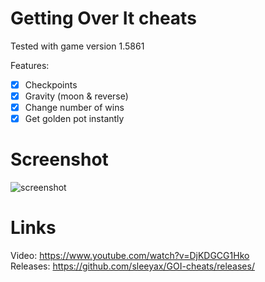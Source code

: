 # Getting Over It cheats
Tested with game version 1.5861

Features:
- [x] Checkpoints
- [x] Gravity (moon & reverse)
- [x] Change number of wins
- [x] Get golden pot instantly

# Screenshot
<img src="https://i.imgur.com/qcR0NGd.png" alt="screenshot">

# Links
Video: https://www.youtube.com/watch?v=DjKDGCG1Hko <br>
Releases: https://github.com/sleeyax/GOI-cheats/releases/
